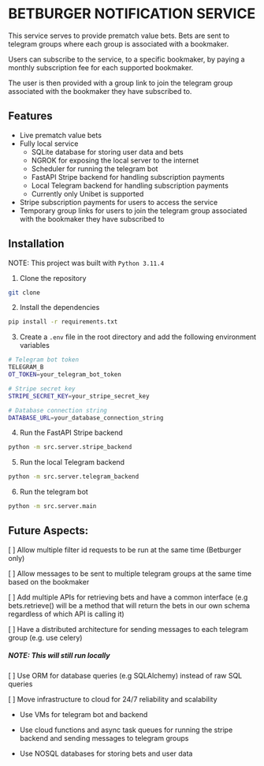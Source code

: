 # BETBURGER NOTIFICATION SERVICE

This service serves to provide prematch value bets. Bets are sent to telegram groups where each group is associated with a bookmaker.

Users can subscribe to the service, to a specific bookmaker, by paying a monthly subscription fee for each supported bookmaker.

The user is then provided with a group link to join the telegram group associated with the bookmaker they have subscribed to.

## Features

- Live prematch value bets
- Fully local service
  - SQLite database for storing user data and bets
  - NGROK for exposing the local server to the internet
  - Scheduler for running the telegram bot
  - FastAPI Stripe backend for handling subscription payments
  - Local Telegram backend for handling subscription payments
  - Currently only Unibet is supported
- Stripe subscription payments for users to access the service
- Temporary group links for users to join the telegram group associated with the bookmaker they have subscribed to

## Installation

NOTE: This project was built with `Python 3.11.4`

1. Clone the repository

```bash
git clone
```

2. Install the dependencies

```bash
pip install -r requirements.txt
```

3. Create a `.env` file in the root directory and add the following environment variables

```bash
# Telegram bot token
TELEGRAM_B
OT_TOKEN=your_telegram_bot_token

# Stripe secret key
STRIPE_SECRET_KEY=your_stripe_secret_key

# Database connection string
DATABASE_URL=your_database_connection_string
```

4. Run the FastAPI Stripe backend

```bash
python -m src.server.stripe_backend
```

5. Run the local Telegram backend

```bash
python -m src.server.telegram_backend
```

6. Run the telegram bot

```bash
python -m src.server.main
```

## Future Aspects:

[ ] Allow multiple filter id requests to be run at the same time (Betburger only)

[ ] Allow messages to be sent to multiple telegram groups at the same time based on the bookmaker

[ ] Add multiple APIs for retrieving bets and have a common interface (e.g bets.retrieve() will be a method that will return the bets in our own schema regardless of which API is calling it)

[ ] Have a distributed architecture for sending messages to each telegram group (e.g. use celery)

##### NOTE: This will still run locally

[ ] Use ORM for database queries (e.g SQLAlchemy) instead of raw SQL queries

[ ] Move infrastructure to cloud for 24/7 reliability and scalability

- Use VMs for telegram bot and backend

- Use cloud functions and async task queues for running the stripe backend and sending messages to telegram groups

- Use NOSQL databases for storing bets and user data
